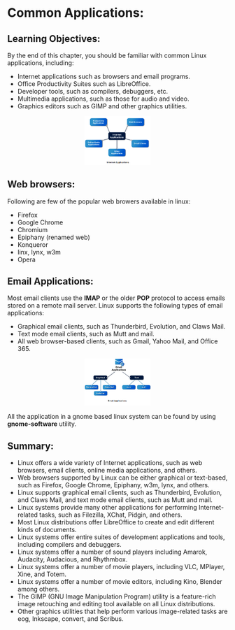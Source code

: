 # Common Applications:

## Learning Objectives:
By the end of this chapter, you should be familiar with common Linux applications, including:

* Internet applications such as browsers and email programs.
* Office Productivity Suites such as LibreOffice.
* Developer tools, such as compilers, debuggers, etc.
* Multimedia applications, such as those for audio and video.
* Graphics editors such as GIMP and other graphics utilities.
<p align="center"><img src="internet applications.png" alt="" width="30%" height="30%"></p>

## Web browsers:

Following are few of the popular web browers available in linux:  
* Firefox
* Google Chrome
* Chromium
* Epiphany (renamed web)
* Konqueror
* linx, lynx, w3m
* Opera

## Email Applications:
Most email clients use the **IMAP** or the older **POP** protocol to access emails stored on a remote mail server.
Linux supports the following types of email applications:

* Graphical email clients, such as Thunderbird, Evolution, and Claws Mail.
* Text mode email clients, such as Mutt and mail.
* All web browser-based clients, such as Gmail, Yahoo Mail, and Office 365.

<p align="center"><img src="email applications.png" alt="" width="30%" height="30%"></p>

All the application in a gnome based linux system can be found by using **gnome-software** utility.

## Summary:
* Linux offers a wide variety of Internet applications, such as web browsers, email clients, online media applications, and others.
* Web browsers supported by Linux can be either graphical or text-based, such as Firefox, Google Chrome, Epiphany, w3m, lynx, and others.
* Linux supports graphical email clients, such as Thunderbird, Evolution, and Claws Mail, and text mode email clients, such as Mutt and mail.
* Linux systems provide many other applications for performing Internet-related tasks, such as Filezilla, XChat, Pidgin, and others.
* Most Linux distributions offer LibreOffice to create and edit different kinds of documents.
* Linux systems offer entire suites of development applications and tools, including compilers and debuggers.
* Linux systems offer a number of sound players including Amarok, Audacity, Audacious, and Rhythmbox.
* Linux systems offer a number of movie players, including VLC, MPlayer, Xine, and Totem.
* Linux systems offer a number of movie editors, including Kino, Blender among others.
* The GIMP (GNU Image Manipulation Program) utility is a feature-rich image retouching and editing tool available on all Linux distributions.
* Other graphics utilities that help perform various image-related tasks are eog, Inkscape, convert, and Scribus.